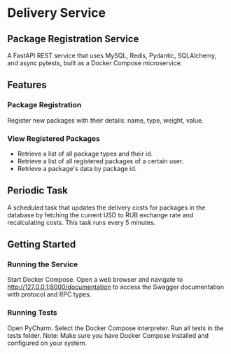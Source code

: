 # Delivery Service


## Package Registration Service
A FastAPI REST service that uses MySQL, Redis, Pydantic, SQLAlchemy, and async pytests, built as a Docker Compose microservice.

## Features
### Package Registration
Register new packages with their details: name, type, weight, value.

### View Registered Packages
- Retrieve a list of all package types and their id.
- Retrieve a list of all registered packages of a certain user.
- Retrieve a package's data by package id.

## Periodic Task
A scheduled task that updates the delivery costs for packages in the database by fetching the current USD to RUB exchange rate and recalculating costs. This task runs every 5 minutes.

## Getting Started
### Running the Service
Start Docker Compose.
Open a web browser and navigate to http://127.0.0.1:8000/documentation to access the Swagger documentation with protocol and RPC types.
### Running Tests
Open PyCharm.
Select the Docker Compose interpreter.
Run all tests in the tests folder.
Note: Make sure you have Docker Compose installed and configured on your system.
